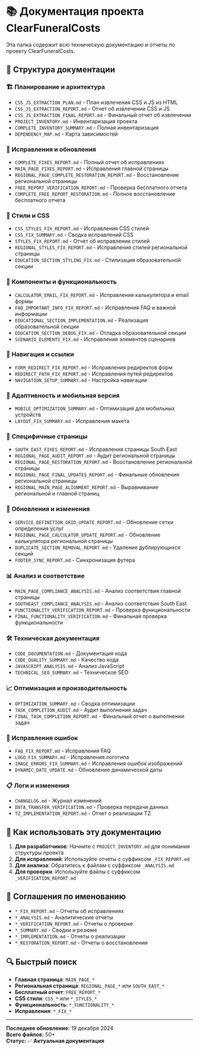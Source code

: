 # 📚 Документация проекта ClearFuneralCosts

Эта папка содержит всю техническую документацию и отчеты по проекту ClearFuneralCosts.

## 📁 Структура документации

### 🏗️ **Планирование и архитектура**
- `CSS_JS_EXTRACTION_PLAN.md` - План извлечения CSS и JS из HTML
- `CSS_JS_EXTRACTION_REPORT.md` - Отчет об извлечении CSS и JS
- `CSS_JS_EXTRACTION_FINAL_REPORT.md` - Финальный отчет об извлечении
- `PROJECT_INVENTORY.md` - Инвентаризация проекта
- `COMPLETE_INVENTORY_SUMMARY.md` - Полная инвентаризация
- `DEPENDENCY_MAP.md` - Карта зависимостей

### 🔧 **Исправления и обновления**
- `COMPLETE_FIXES_REPORT.md` - Полный отчет об исправлениях
- `MAIN_PAGE_FIXES_REPORT.md` - Исправления главной страницы
- `REGIONAL_PAGE_COMPLETE_RESTORATION_REPORT.md` - Восстановление региональной страницы
- `FREE_REPORT_VERIFICATION_REPORT.md` - Проверка бесплатного отчета
- `COMPLETE_FREE_REPORT_RESTORATION.md` - Полное восстановление бесплатного отчета

### 🎨 **Стили и CSS**
- `CSS_STYLES_FIX_REPORT.md` - Исправления CSS стилей
- `CSS_FIX_SUMMARY.md` - Сводка исправлений CSS
- `STYLES_FIX_REPORT.md` - Отчет об исправлении стилей
- `REGIONAL_STYLES_FIX_REPORT.md` - Исправления стилей региональной страницы
- `EDUCATION_SECTION_STYLING_FIX.md` - Стилизация образовательной секции

### 🧩 **Компоненты и функциональность**
- `CALCULATOR_EMAIL_FIX_REPORT.md` - Исправления калькулятора и email формы
- `FAQ_IMPORTANT_INFO_FIX_REPORT.md` - Исправления FAQ и важной информации
- `EDUCATIONAL_SECTION_IMPLEMENTATION.md` - Реализация образовательной секции
- `EDUCATION_SECTION_DEBUG_FIX.md` - Отладка образовательной секции
- `SCENARIO_ELEMENTS_FIX.md` - Исправления элементов сценариев

### 🔗 **Навигация и ссылки**
- `FORM_REDIRECT_FIX_REPORT.md` - Исправления редиректов форм
- `REDIRECT_PATH_FIX_REPORT.md` - Исправления путей редиректов
- `NAVIGATION_SETUP_SUMMARY.md` - Настройка навигации

### 📱 **Адаптивность и мобильная версия**
- `MOBILE_OPTIMIZATION_SUMMARY.md` - Оптимизация для мобильных устройств
- `LAYOUT_FIX_SUMMARY.md` - Исправления макета

### 🎯 **Специфичные страницы**
- `SOUTH_EAST_FIXES_REPORT.md` - Исправления страницы South East
- `REGIONAL_PAGE_AUDIT_REPORT.md` - Аудит региональной страницы
- `REGIONAL_PAGE_RESTORATION_REPORT.md` - Восстановление региональной страницы
- `REGIONAL_PAGE_FINAL_UPDATES_REPORT.md` - Финальные обновления региональной страницы
- `REGIONAL_MAIN_PAGE_ALIGNMENT_REPORT.md` - Выравнивание региональной и главной страниц

### 🔄 **Обновления и изменения**
- `SERVICE_DEFINITION_GRID_UPDATE_REPORT.md` - Обновление сетки определения услуг
- `REGIONAL_PAGE_CALCULATOR_UPDATE_REPORT.md` - Обновление калькулятора региональной страницы
- `DUPLICATE_SECTION_REMOVAL_REPORT.md` - Удаление дублирующихся секций
- `FOOTER_SYNC_REPORT.md` - Синхронизация футера

### 📊 **Анализ и соответствие**
- `MAIN_PAGE_COMPLIANCE_ANALYSIS.md` - Анализ соответствия главной страницы
- `SOUTHEAST_COMPLIANCE_ANALYSIS.md` - Анализ соответствия South East
- `FUNCTIONALITY_VERIFICATION_REPORT.md` - Проверка функциональности
- `FINAL_FUNCTIONALITY_VERIFICATION.md` - Финальная проверка функциональности

### 🛠️ **Техническая документация**
- `CODE_DOCUMENTATION.md` - Документация кода
- `CODE_QUALITY_SUMMARY.md` - Качество кода
- `JAVASCRIPT_ANALYSIS.md` - Анализ JavaScript
- `TECHNICAL_SEO_SUMMARY.md` - Техническое SEO

### 📈 **Оптимизация и производительность**
- `OPTIMIZATION_SUMMARY.md` - Сводка оптимизации
- `TASK_COMPLETION_AUDIT.md` - Аудит выполнения задач
- `FINAL_TASK_COMPLETION_REPORT.md` - Финальный отчет о выполнении задач

### 🐛 **Исправления ошибок**
- `FAQ_FIX_REPORT.md` - Исправления FAQ
- `LOGO_FIX_SUMMARY.md` - Исправления логотипа
- `IMAGE_ERRORS_FIX_SUMMARY.md` - Исправления ошибок изображений
- `DYNAMIC_DATE_UPDATE.md` - Обновление динамической даты

### 📋 **Логи и изменения**
- `CHANGELOG.md` - Журнал изменений
- `DATA_TRANSFER_VERIFICATION.md` - Проверка передачи данных
- `TZ_IMPLEMENTATION_REPORT.md` - Отчет о реализации TZ

## 🎯 **Как использовать эту документацию**

1. **Для разработчиков**: Начните с `PROJECT_INVENTORY.md` для понимания структуры проекта
2. **Для исправлений**: Используйте отчеты с суффиксом `_FIX_REPORT.md`
3. **Для анализа**: Обратитесь к файлам с суффиксом `_ANALYSIS.md`
4. **Для проверки**: Используйте файлы с суффиксом `_VERIFICATION_REPORT.md`

## 📝 **Соглашения по именованию**

- `*_FIX_REPORT.md` - Отчеты об исправлениях
- `*_ANALYSIS.md` - Аналитические отчеты
- `*_VERIFICATION_REPORT.md` - Отчеты о проверке
- `*_SUMMARY.md` - Сводки и резюме
- `*_IMPLEMENTATION.md` - Отчеты о реализации
- `*_RESTORATION_REPORT.md` - Отчеты о восстановлении

## 🔍 **Быстрый поиск**

- **Главная страница**: `MAIN_PAGE_*`
- **Региональная страница**: `REGIONAL_PAGE_*` или `SOUTH_EAST_*`
- **Бесплатный отчет**: `FREE_REPORT_*`
- **CSS стили**: `CSS_*` или `*_STYLES_*`
- **Функциональность**: `*_FUNCTIONALITY_*`
- **Исправления**: `*_FIX_*`

---

**Последнее обновление:** 19 декабря 2024  
**Всего файлов:** 50+  
**Статус:** ✅ **Актуальная документация**
